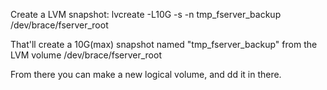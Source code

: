 Create a LVM snapshot: lvcreate -L10G -s -n tmp_fserver_backup /dev/brace/fserver_root

That'll create a 10G(max) snapshot named "tmp_fserver_backup" from the LVM volume /dev/brace/fserver_root

From there you can make a new logical volume, and dd it in there.